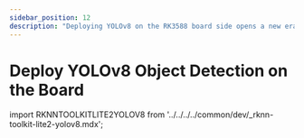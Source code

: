 ```yaml
---
sidebar_position: 12
description: "Deploying YOLOv8 on the RK3588 board side opens a new era of intelligent target detection, allowing technology and humanistic care to merge perfectly in accurate identification"
---
```


# Deploy YOLOv8 Object Detection on the Board

import RKNNTOOLKITLITE2YOLOV8 from '../../../../common/dev/\_rknn-toolkit-lite2-yolov8.mdx';

<RKNNTOOLKITLITE2YOLOV8 />
